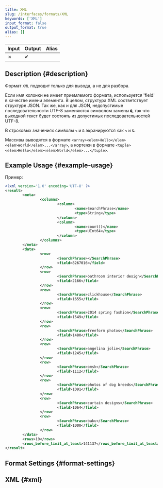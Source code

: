 ```yaml
---
title: XML
slug: /interfaces/formats/XML
keywords: ['XML']
input_format: false
output_format: true
alias: []
---
```


| Input | Output | Alias |
|-------|--------|-------|
| ✗     | ✔      |       |

## Description {#description}

Формат `XML` подходит только для вывода, а не для разбора. 

Если имя колонки не имеет приемлемого формата, используется 'field' в качестве имени элемента. В целом, структура XML соответствует структуре JSON. 
Так же, как и для JSON, недопустимые последовательности UTF-8 заменяются символом замены `�`, так что выходной текст будет состоять из допустимых последовательностей UTF-8.

В строковых значениях символы `<` и `&` экранируются как `<` и `&`.

Массивы выводятся в формате `<array><elem>Hello</elem><elem>World</elem>...</array>`, а кортежи в формате `<tuple><elem>Hello</elem><elem>World</elem>...</tuple>`.

## Example Usage {#example-usage}

Пример:

```xml
<?xml version='1.0' encoding='UTF-8' ?>
<result>
        <meta>
                <columns>
                        <column>
                                <name>SearchPhrase</name>
                                <type>String</type>
                        </column>
                        <column>
                                <name>count()</name>
                                <type>UInt64</type>
                        </column>
                </columns>
        </meta>
        <data>
                <row>
                        <SearchPhrase></SearchPhrase>
                        <field>8267016</field>
                </row>
                <row>
                        <SearchPhrase>bathroom interior design</SearchPhrase>
                        <field>2166</field>
                </row>
                <row>
                        <SearchPhrase>clickhouse</SearchPhrase>
                        <field>1655</field>
                </row>
                <row>
                        <SearchPhrase>2014 spring fashion</SearchPhrase>
                        <field>1549</field>
                </row>
                <row>
                        <SearchPhrase>freeform photos</SearchPhrase>
                        <field>1480</field>
                </row>
                <row>
                        <SearchPhrase>angelina jolie</SearchPhrase>
                        <field>1245</field>
                </row>
                <row>
                        <SearchPhrase>omsk</SearchPhrase>
                        <field>1112</field>
                </row>
                <row>
                        <SearchPhrase>photos of dog breeds</SearchPhrase>
                        <field>1091</field>
                </row>
                <row>
                        <SearchPhrase>curtain designs</SearchPhrase>
                        <field>1064</field>
                </row>
                <row>
                        <SearchPhrase>baku</SearchPhrase>
                        <field>1000</field>
                </row>
        </data>
        <rows>10</rows>
        <rows_before_limit_at_least>141137</rows_before_limit_at_least>
</result>
```

## Format Settings {#format-settings}

## XML {#xml}
